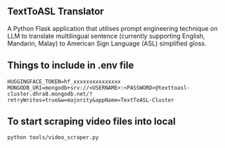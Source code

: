 ## TextToASL Translator
A Python Flask application that utilises prompt engineering technique on LLM to translate multilingual sentence (currently supporting English, Mandarin, Malay) to American Sign Language (ASL) simplified gloss.

## Things to include in .env file
```
HUGGINGFACE_TOKEN=hf_xxxxxxxxxxxxxxx
MONGODB_URI=mongodb+srv://<USERNAME>:<PASSWORD>@texttoasl-cluster.dhra8.mongodb.net/?retryWrites=true&w=majority&appName=TextToASL-Cluster
```

## To start scraping video files into local
```bash
python tools/video_scraper.py
```

